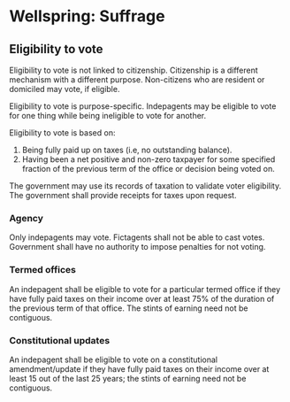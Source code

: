 # Wellspring: Suffrage

## Eligibility to vote

Eligibility to vote is not linked to citizenship. Citizenship is a different mechanism with a different purpose. Non-citizens who are resident or domiciled may vote, if eligible.

Eligibility to vote is purpose-specific. Indepagents may be eligible to vote for one thing while being ineligible to vote for another.

Eligibility to vote is based on:
1. Being fully paid up on taxes (i.e, no outstanding balance).
2. Having been a net positive and non-zero taxpayer for some specified fraction of the previous term of the office or decision being voted on.

The government may use its records of taxation to validate voter eligibility. The government shall provide receipts for taxes upon request.

### Agency

Only indepagents may vote. Fictagents shall not be able to cast votes. Government shall have no authority to impose penalties for not voting.

### Termed offices

An indepagent shall be eligible to vote for a particular termed office if they have fully paid taxes on their income over at least 75% of the duration of the previous term of that office. The stints of earning need not be contiguous.

### Constitutional updates

An indepagent shall be eligible to vote on a constitutional amendment/update if they have fully paid taxes on their income over at least 15 out of the last 25 years; the stints of earning need not be contiguous.
